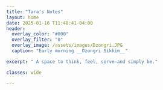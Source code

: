 ```yaml
---
title: "Tara's Notes"
layout: home
date: 2025-01-16 T11:48:41-04:00
header:
  overlay_color: "#000"
  overlay_filter: "0" 
  overlay_image: /assets/images/Dzongri.JPG 
  caption: "Early morning __Dzongri Sikkim__"

excerpt: " A space to think, feel, serve—and simply be."

classes: wide

---
```

